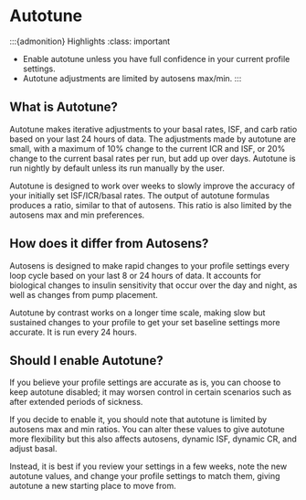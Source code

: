 # Autotune
:::{admonition} Highlights
:class: important
- Enable autotune unless you have full confidence in your current profile settings. 
- Autotune adjustments are limited by autosens max/min.
:::
## What is Autotune?
Autotune makes iterative adjustments to your basal rates, ISF, and carb ratio based on your last 24 hours of data. The adjustments made by autotune are small, with a maximum of 10% change to the current ICR and ISF, or 20% change to the current basal rates per run, but add up over days. Autotune is run nightly by default unless its run manually by the user.

Autotune is designed to work over weeks to slowly improve the accuracy of your initially set ISF/ICR/basal rates. The output of autotune formulas produces a ratio, similar to that of autosens. This ratio is also limited by the autosens max and min preferences.

## How does it differ from Autosens?

Autosens is designed to make rapid changes to your profile settings every loop cycle based on your last 8 or 24 hours of data. It accounts for biological changes to insulin sensitivity that occur over the day and night, as well as changes from pump placement. 

Autotune by contrast works on a longer time scale, making slow but sustained changes to your profile to get your set baseline settings more accurate. It is run every 24 hours.

## Should I enable Autotune?
If you believe your profile settings are accurate as is, you can choose to keep autotune disabled; it may worsen control in certain scenarios such as after extended periods of sickness.

If you decide to enable it, you should note that autotune is limited by autosens max and min ratios. You can alter these values to give autotune more flexibility but this also affects autosens, dynamic ISF, dynamic CR, and adjust basal.

Instead, it is best if you review your settings in a few weeks, note the new autotune values, and change your profile settings to match them, giving autotune a new starting place to move from.
